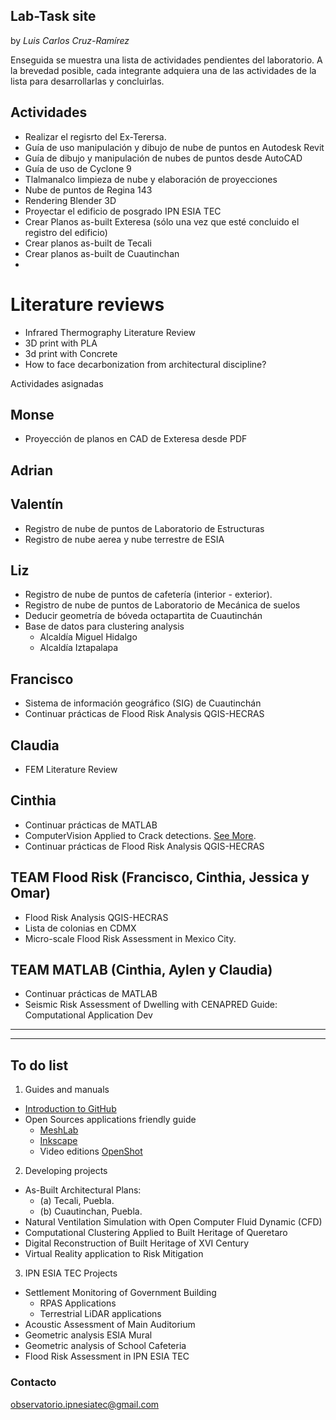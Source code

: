 ## Lab-Task site

by _Luis Carlos Cruz-Ramírez_

Enseguida se muestra una lista de actividades pendientes del laboratorio. A la brevedad posible, cada integrante adquiera una de las actividades de la lista para desarrollarlas y concluirlas.

## Actividades
- Realizar el regisrto del Ex-Terersa.
- Guía de uso manipulación y dibujo de nube de puntos en Autodesk Revit
- Guía de dibujo y manipulación de nubes de puntos desde AutoCAD
- Guía de uso de Cyclone 9
- Tlalmanalco limpieza de nube y elaboración de proyecciones
- Nube de puntos de Regina 143
- Rendering Blender 3D
- Proyectar el edificio de posgrado IPN ESIA TEC
- Crear Planos as-built Exteresa (sólo una vez que esté concluido el registro del edificio)
- Crear planos as-built de Tecali
- Crear planos as-built de Cuautinchan
- 
# Literature reviews
- Infrared Thermography Literature Review
- 3D print with PLA
- 3d print with Concrete
- How to face decarbonization from architectural discipline?

Actividades asignadas
## Monse
- Proyección de planos en CAD de Exteresa desde PDF

## Adrian

## Valentín
- Registro de nube de puntos de Laboratorio de Estructuras
- Registro de nube aerea y nube terrestre de ESIA

## Liz
- Registro de nube de puntos de cafetería (interior - exterior).
- Registro de nube de puntos de Laboratorio de Mecánica de suelos
- Deducir geometría de bóveda octapartita de Cuautinchán
- Base de datos para clustering analysis
  - Alcaldía Miguel Hidalgo
  - Alcaldía Iztapalapa

## Francisco
- Sistema de información geográfico (SIG) de Cuautinchán
- Continuar prácticas de Flood Risk Analysis QGIS-HECRAS


## Claudia
- FEM Literature Review

## Cinthia
- Continuar prácticas de MATLAB
- ComputerVision Applied to Crack detections. [See More](https://luisram87.github.io/lab-tasks/details/CVCrack).
- Continuar prácticas de Flood Risk Analysis QGIS-HECRAS


## TEAM Flood Risk (Francisco, Cinthia, Jessica y Omar)
- Flood Risk Analysis QGIS-HECRAS
- Lista de colonias en CDMX
- Micro-scale Flood Risk Assessment in Mexico City.

## TEAM MATLAB (Cinthia, Aylen y Claudia)
- Continuar prácticas de MATLAB
- Seismic Risk Assessment of Dwelling with CENAPRED Guide: Computational Application Dev

-----------------------------------
-----------------------------------
## To do list

1. Guides and manuals
- [Introduction to GitHub](https://luisram87.github.io/lab-tasks/details/github)
- Open Sources applications friendly guide
  - [MeshLab](https://www.meshlab.net) 
  - [Inkscape](https://inkscape.org)
  - Video editions [OpenShot](https://www.openshot.org)

2. Developing projects
- As-Built Architectural Plans:
  - (a) Tecali, Puebla.
  - (b) Cuautinchan, Puebla.
- Natural Ventilation Simulation with Open Computer Fluid Dynamic (CFD)
- Computational Clustering Applied to Built Heritage of Queretaro
- Digital Reconstruction of Built Heritage of XVI Century
- Virtual Reality application to Risk Mitigation

3. IPN ESIA TEC Projects 
- Settlement Monitoring of Government Building
  - RPAS Applications
  - Terrestrial LiDAR applications
- Acoustic Assessment of Main Auditorium
- Geometric analysis ESIA Mural
- Geometric analysis of School Cafeteria
- Flood Risk Assessment in IPN ESIA TEC


### Contacto
[observatorio.ipnesiatec@gmail.com](mailto:observatorio.ipnesiatec@gmail.com)
